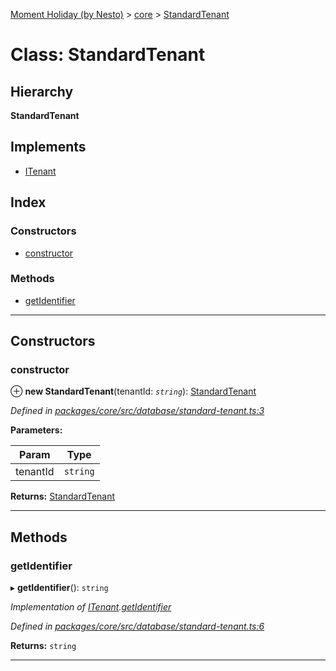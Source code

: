 [Moment Holiday (by Nesto)](../README.md) > [core](../modules/core.md) > [StandardTenant](../classes/core.standardtenant.md)

# Class: StandardTenant

## Hierarchy

**StandardTenant**

## Implements

* [ITenant](../interfaces/core.itenant.md)

## Index

### Constructors

* [constructor](core.standardtenant.md#constructor)

### Methods

* [getIdentifier](core.standardtenant.md#getidentifier)

---

## Constructors

<a id="constructor"></a>

###  constructor

⊕ **new StandardTenant**(tenantId: *`string`*): [StandardTenant](core.standardtenant.md)

*Defined in [packages/core/src/database/standard-tenant.ts:3](https://github.com/nesto-software/moment-holiday/blob/c39e49d/packages/core/src/database/standard-tenant.ts#L3)*

**Parameters:**

| Param | Type |
| ------ | ------ |
| tenantId | `string` |

**Returns:** [StandardTenant](core.standardtenant.md)

___

## Methods

<a id="getidentifier"></a>

###  getIdentifier

▸ **getIdentifier**(): `string`

*Implementation of [ITenant](../interfaces/core.itenant.md).[getIdentifier](../interfaces/core.itenant.md#getidentifier)*

*Defined in [packages/core/src/database/standard-tenant.ts:6](https://github.com/nesto-software/moment-holiday/blob/c39e49d/packages/core/src/database/standard-tenant.ts#L6)*

**Returns:** `string`

___

